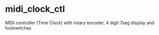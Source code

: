 midi_clock_ctl
==============

MIDI controller (Time Clock) with rotary encoder, 4 digit 7seg display and footswitches
